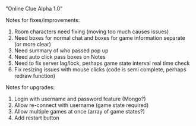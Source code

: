 "Online Clue Alpha 1.0"

Notes for fixes/improvements:
1.  Room characters need fixing (moving too much causes issues)
2.  Need boxes for normal chat and boxes for game information separate (or more clear)
3.  Need summary of who passed pop up
4.  Need auto click pass boxes on Notes
5.  Need to fix server lag/lock, perhaps game state interval real time check
6.  Fix resizing issues with mouse clicks (code is semi complete, perhaps redraw function)


Notes for upgrades:

1.  Login with username and password feature (Mongo?)
2.  Allow re-connect with username (game state required)
3.  Allow multiple games at once (array of game states?)
4.  Add restart button

